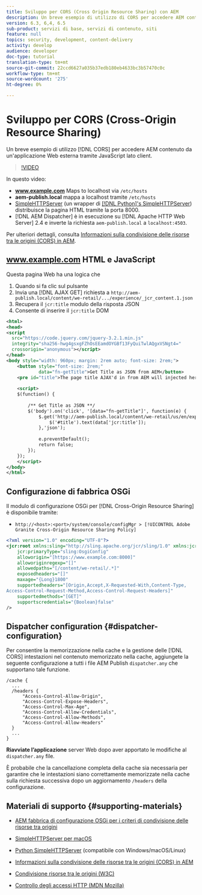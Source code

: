 ```yaml
---
title: Sviluppo per CORS (Cross Origin Resource Sharing) con AEM
description: Un breve esempio di utilizzo di CORS per accedere AEM contenuto da un'applicazione Web esterna tramite JavaScript lato client.
version: 6.3, 6,4, 6.5
sub-product: servizi di base, servizi di contenuto, siti
feature: null
topics: security, development, content-delivery
activity: develop
audience: developer
doc-type: tutorial
translation-type: tm+mt
source-git-commit: 22ccd6627a035b37edb180eb4633bc3b57470c0c
workflow-type: tm+mt
source-wordcount: '275'
ht-degree: 0%

---
```



# Sviluppo per CORS (Cross-Origin Resource Sharing)

Un breve esempio di utilizzo [!DNL CORS] per accedere AEM contenuto da un&#39;applicazione Web esterna tramite JavaScript lato client.

>[!VIDEO](https://video.tv.adobe.com/v/18837/?quality=12&learn=on)

In questo video:

* **www.example.com** Maps to localhost via `/etc/hosts`
* **aem-publish.local** mappa a localhost tramite `/etc/hosts`
* [SimpleHTTPServer](https://itunes.apple.com/us/app/simple-http-server/id441002840?mt=12) (un wrapper di [[!DNL Python]&#39;s SimpleHTTPServer](https://docs.python.org/2/library/simplehttpserver.html)) distribuisce la pagina HTML tramite la porta 8000.
* [!DNL AEM Dispatcher] è in esecuzione su [!DNL Apache HTTP Web Server] 2.4 e inverte la richiesta `aem-publish.local` a `localhost:4503`.

Per ulteriori dettagli, consulta [Informazioni sulla condivisione delle risorse tra le origini (CORS) in AEM](./understand-cross-origin-resource-sharing.md).

## www.example.com HTML e JavaScript

Questa pagina Web ha una logica che

1. Quando si fa clic sul pulsante
1. Invia una [!DNL AJAX GET] richiesta a `http://aem-publish.local/content/we-retail/.../experience/_jcr_content.1.json`
1. Recupera il `jcr:title` modulo della risposta JSON
1. Consente di inserire il `jcr:title` DOM

```xml
<html>
<head>
<script
  src="https://code.jquery.com/jquery-3.2.1.min.js"
  integrity="sha256-hwg4gsxgFZhOsEEamdOYGBf13FyQuiTwlAQgxVSNgt4="
  crossorigin="anonymous"></script>   
</head>
<body style="width: 960px; margin: 2rem auto; font-size: 2rem;">
    <button style="font-size: 2rem;"
            data="fn-getTitle">Get Title as JSON from AEM</button>
    <pre id="title">The page title AJAX'd in from AEM will injected here</pre>
    
    <script>
    $(function() { 
        
        /** Get Title as JSON **/
        $('body').on('click', '[data="fn-getTitle"]', function(e) { 
            $.get('http://aem-publish.local/content/we-retail/us/en/experience/_jcr_content.1.json', function(data) {
                $('#title').text(data['jcr:title']);
            },'json');
            
            e.preventDefault();
            return false;
        });
    });
    </script>
</body>
</html>
```

## Configurazione di fabbrica OSGi

Il modulo di configurazione OSGi per [!DNL Cross-Origin Resource Sharing] è disponibile tramite:

* `http://<host>:<port>/system/console/configMgr > [!UICONTROL Adobe Granite Cross-Origin Resource Sharing Policy]`

```xml
<?xml version="1.0" encoding="UTF-8"?>
<jcr:root xmlns:sling="http://sling.apache.org/jcr/sling/1.0" xmlns:jcr="http://www.jcp.org/jcr/1.0"
    jcr:primaryType="sling:OsgiConfig"
    alloworigin="[https://www.example.com:8000]"
    alloworiginregexp="[]"
    allowedpaths="[/content/we-retail/.*]"
    exposedheaders="[]"
    maxage="{Long}1800"
    supportedheaders="[Origin,Accept,X-Requested-With,Content-Type,
Access-Control-Request-Method,Access-Control-Request-Headers]"
    supportedmethods="[GET]"
    supportscredentials="{Boolean}false"
/>
```

## Dispatcher configuration {#dispatcher-configuration}

Per consentire la memorizzazione nella cache e la gestione delle [!DNL CORS] intestazioni nel contenuto memorizzato nella cache, aggiungete la seguente configurazione a tutti i file AEM Publish `dispatcher.any` che supportano tale funzione.

```
/cache { 
  ...
  /headers {
      "Access-Control-Allow-Origin",
      "Access-Control-Expose-Headers",
      "Access-Control-Max-Age",
      "Access-Control-Allow-Credentials",
      "Access-Control-Allow-Methods",
      "Access-Control-Allow-Headers"
  }
  ...
}
```

**Riavviate l’applicazione** server Web dopo aver apportato le modifiche al `dispatcher.any` file.

È probabile che la cancellazione completa della cache sia necessaria per garantire che le intestazioni siano correttamente memorizzate nella cache sulla richiesta successiva dopo un aggiornamento `/headers` della configurazione.

## Materiali di supporto {#supporting-materials}

* [AEM fabbrica di configurazione OSGi per i criteri di condivisione delle risorse tra origini](http://localhost:4502/system/console/configMgr/com.adobe.granite.cors.impl.CORSPolicyImpl)
* [SimpleHTTPServer per macOS](https://itunes.apple.com/us/app/simple-http-server/id441002840?mt=12)
* [Python SimpleHTTPServer](https://docs.python.org/2/library/simplehttpserver.html) (compatibile con Windows/macOS/Linux)

* [Informazioni sulla condivisione delle risorse tra le origini (CORS) in AEM](./understand-cross-origin-resource-sharing.md)
* [Condivisione risorse tra le origini (W3C)](https://www.w3.org/TR/cors/)
* [Controllo degli accessi HTTP (MDN Mozilla)](https://developer.mozilla.org/en-US/docs/Web/HTTP/Access_control_CORS)

